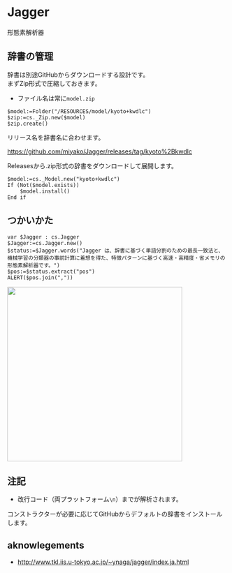 # Jagger
形態素解析器

 ## 辞書の管理

辞書は別途GitHubからダウンロードする設計です。  
まずZip形式で圧縮しておきます。  

* ファイル名は常に`model.zip`
  
```4d
$model:=Folder("/RESOURCES/model/kyoto+kwdlc")
$zip:=cs._Zip.new($model)
$zip.create()
```

リリース名を辞書名に合わせます。

https://github.com/miyako/Jagger/releases/tag/kyoto%2Bkwdlc

Releasesから.zip形式の辞書をダウンロードして展開します。

```4d
$model:=cs._Model.new("kyoto+kwdlc")
If (Not($model.exists))
	$model.install()
End if
```

## つかいかた

```4d
var $Jagger : cs.Jagger
$Jagger:=cs.Jagger.new()
$status:=$Jagger.words("Jagger は、辞書に基づく単語分割のための最長一致法と、機械学習の分類器の事前計算に着想を得た、特徴パターンに基づく高速・高精度・省メモリの形態素解析器です。")
$pos:=$status.extract("pos")
ALERT($pos.join(","))
```

<img src="https://github.com/user-attachments/assets/f7932cc1-8250-4aa0-b436-8418290fd094" width=400 height=auto />

## 注記

* 改行コード（両プラットフォーム`\n`）までが解析されます。

コンストラクターが必要に応じてGitHubからデフォルトの辞書をインストールします。

## aknowlegements

* http://www.tkl.iis.u-tokyo.ac.jp/~ynaga/jagger/index.ja.html

